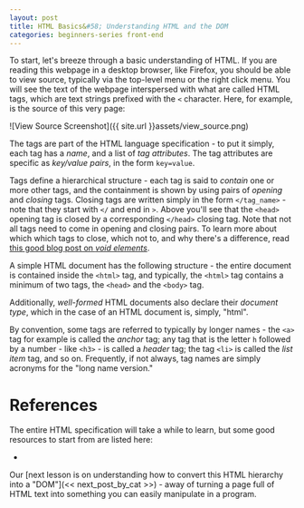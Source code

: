 ```yaml
---
layout: post
title: HTML Basics&#58; Understanding HTML and the DOM
categories: beginners-series front-end
---
```


To start, let's breeze through a basic understanding of HTML. If you are reading this webpage
in a desktop browser, like Firefox, you should be able to view source, typically via the top-level
menu or the right click menu. You will see the text of the webpage interspersed with what are called
HTML tags, which are text strings prefixed with the `<` character. Here, for example, is the source of this very page:

![View Source Screenshot]({{ site.url }}assets/view_source.png)

The tags are part of the HTML language specification - to put it simply, each tag has a _name_, and
a list of _tag attributes_. The tag attributes are specific as _key/value pairs_, in the form
`key=value`.

Tags define a hierarchical structure - each tag is said to _contain_ one or more other tags, and
the containment is shown by using pairs of _opening_ and _closing_ tags. Closing tags are written
simply in the form `</tag_name>` - note that they start with `</` and end in `>`. Above you'll see that the `<head>` opening tag is closed by a corresponding `</head>` closing tag. Note that not all tags need to come in opening and closing pairs. To learn more about which which tags to close, which not to, and why there's a difference, read [this good blog post on _void elements_](http://www.colorglare.com/2014/02/03/to-close-or-not-to-close.html).

A simple HTML document has the following structure - the entire document is contained inside the
`<html>` tag, and typically, the `<html>` tag contains a minimum of two tags, the `<head>` and the
`<body>` tag.


Additionally, _well-formed_ HTML documents also declare their _document type_, which in the case of an HTML document is, simply, "html".

By convention, some tags are referred to typically by longer names - the `<a>` tag for example is
called the _anchor_ tag; any tag that is the letter `h` followed by a number - like `<h3>` - is
called a _header_ tag; the tag `<li>` is called the _list item_ tag, and so on. Frequently, if not
always, tag names are simply acronyms for the "long name version."

# References

The entire HTML specification will take a while to learn, but some good resources to start from are listed here:

* []()

Our [next lesson is on understanding how to convert this HTML hierarchy into a
"DOM"](<< next_post_by_cat >>) - away of turning a page full of HTML text into something you can easily
manipulate in a program.

